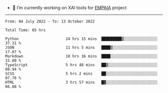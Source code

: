 - 🔭 I’m currently working on XAI tools for [EMPAIA](https://en.empaia.org/) project

---

<!--START_SECTION:waka-->

```text
From: 04 July 2022 - To: 13 October 2022

Total Time: 65 hrs

Python                     24 hrs 15 mins  █████████▒░░░░░░░░░░░░░░░   37.31 %
JSON                       11 hrs 5 mins   ████▒░░░░░░░░░░░░░░░░░░░░   17.07 %
Markdown                   10 hrs 16 mins  ████░░░░░░░░░░░░░░░░░░░░░   15.80 %
TypeScript                 5 hrs 48 mins   ██▒░░░░░░░░░░░░░░░░░░░░░░   08.94 %
SCSS                       5 hrs 2 mins    ██░░░░░░░░░░░░░░░░░░░░░░░   07.76 %
HTML                       3 hrs 57 mins   █▓░░░░░░░░░░░░░░░░░░░░░░░   06.08 %
```

<!--END_SECTION:waka-->
